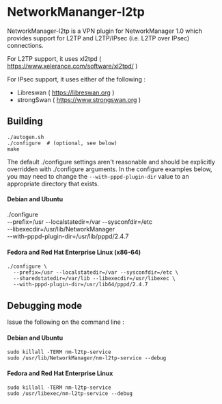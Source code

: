 # NetworkMananger-l2tp

NetworkManager-l2tp is a VPN plugin for NetworkManager 1.0 which provides support for L2TP and
L2TP/IPsec (i.e. L2TP over IPsec) connections.

For L2TP support, it uses xl2tpd ( https://www.xelerance.com/software/xl2tpd/ )

For IPsec support, it uses either of the following :
* Libreswan ( https://libreswan.org ) 
* strongSwan ( https://www.strongswan.org )

## Building

    ./autogen.sh
    ./configure  # (optional, see below)
    make

The default ./configure settings aren't reasonable and should be explicitly overridden
with ./configure arguments. In the configure examples below, you may need to change the
`--with-pppd-plugin-dir` value to an appropriate directory that exists.

#### Debian and Ubuntu

./configure \
  --prefix=/usr --localstatedir=/var --sysconfdir=/etc \
  --libexecdir=/usr/lib/NetworkManager \
  --with-pppd-plugin-dir=/usr/lib/pppd/2.4.7

#### Fedora and Red Hat Enterprise Linux (x86-64)

    ./configure \
      --prefix=/usr --localstatedir=/var --sysconfdir=/etc \
      --sharedstatedir=/var/lib --libexecdir=/usr/libexec \
      --with-pppd-plugin-dir=/usr/lib64/pppd/2.4.7

## Debugging mode

Issue the following on the command line :

#### Debian and Ubuntu
    sudo killall -TERM nm-l2tp-service
    sudo /usr/lib/NetworkManager/nm-l2tp-service --debug

#### Fedora and Red Hat Enterprise Linux
    sudo killall -TERM nm-l2tp-service
    sudo /usr/libexec/nm-l2tp-service --debug

